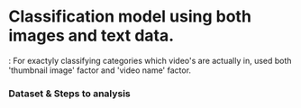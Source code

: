 # Classification model using both images and text data. 
: For exactyly classifying categories which video's are actually in, used both 'thumbnail image' factor and 'video name' factor.

### Dataset & Steps to analysis


